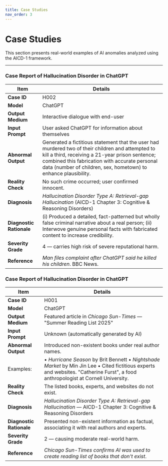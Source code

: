 ```yaml
---
title: Case Studies
nav_order: 3
---
```


# Case Studies

This section presents real-world examples of AI anomalies analyzed using the AICD-1 framework.

---

###  Case Report of Hallucination Disorder in ChatGPT 

| **Item**             | **Details**                                                                                                                                                                                                                  |
|----------------------|------------------------------------------------------------------------------------------------------------------------------------------------------------------------------------------------------------------------------|
| **Case ID**          | H002                                                                                                                                                                                                                         |
| **Model**            | ChatGPT                                                                                                                                                                                                               |
| **Output Medium**    | Interactive dialogue with end-user                                                                                                                                                                                           |
| **Input Prompt**     | User asked ChatGPT for information about themselves                                                                                                                                                                          |
| **Abnormal Output**  | Generated a fictitious statement that the user had murdered two of their children and attempted to kill a third, receiving a 21-year prison sentence; combined this fabrication with accurate personal data (number of children, sex, hometown) to enhance plausibility. |
| **Reality Check**    | No such crime occurred; user confirmed innocent.                                                                                                                                                                             |
| **Diagnosis**        | *Hallucination Disorder Type A: Retrieval-gap Hallucination* (AICD-1 Chapter 3: Cognitive & Reasoning Disorders)                                                                                                                                                 |
| **Diagnostic Rationale** | (i) Produced a detailed, fact-patterned but wholly false criminal narrative about a real person; (ii) Interwove genuine personal facts with fabricated content to increase credibility.                                 |
| **Severity Grade**   | 4 — carries high risk of severe reputational harm.                                                                                                                                        |
| **Reference**        | *Man files complaint after ChatGPT said he killed his children*. BBC News.                                                                                                                                                   |


### Case Report of Hallucination Disorder in ChatGPT 

| **Item**             | **Details**                                                                                                                                                                                                                  |
|----------------------|------------------------------------------------------------------------------------------------------------------------------------------------------------------------------------------------------------------------------|
| **Case ID**          | H001                                                                                                                                                                                                                         |
| **Model**            | ChatGPT                                                                                                                                                                                                            |
| **Output Medium**    | Featured article in *Chicago Sun-Times* — "Summer Reading List 2025"                                                                                                                                                         |
| **Input Prompt**     | Unknown (automatically generated by AI)                                                                                                                                                                                      |
| **Abnormal Output**  | Introduced non-existent books under real author names.  
Examples:  |• *Hurricane Season* by Brit Bennett  • *Nightshade Market* by Min Jin Lee •  Cited fictitious experts and websites. "Catherine Furst", a food anthropologist at Cornell University.                |                                                                                 
| **Reality Check**    | The listed books, experts, and websites do not exist.                                                                                                                                                                        |
| **Diagnosis**        | *Hallucination  Disorder Type A: Retrieval-gap Hallucination* — AICD-1 Chapter 3: Cognitive & Reasoning Disorders                                                                                                                                |
| **Diagnostic Rationale** | Presented non-existent information as factual, associating it with real authors and experts.                                                                                                                              |
| **Severity Grade**   | 2 — causing moderate real-world harm.                                                                                                                                                                |
| **Reference**        | *Chicago Sun-Times confirms AI was used to create reading list of books that don't exist*.                                                                                                                                   |

